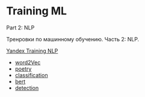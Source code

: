 # Training ML

Part 2: NLP

Тренровки по машинному обучению. Часть 2: NLP.

[Yandex Training NLP](https://yandex.ru/yaintern/training/ml-training)

- [word2Vec](https://github.com/TemaBlag/Yandex_Training/tree/main/ml_training/word2Vec)
- [poetry](https://github.com/TemaBlag/Yandex_Training/tree/main/ml_training/poetry)
- [classification]()
- [bert]()
- [detection]()
